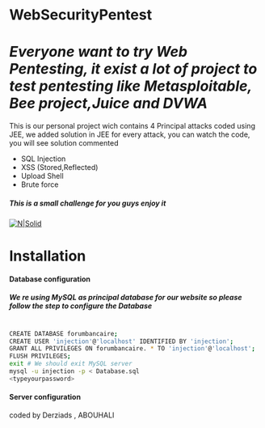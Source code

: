 # WebSecurityPentest
# _Everyone want to try Web Pentesting, it exist a lot of project to test pentesting like Metasploitable, Bee project,Juice and DVWA_
This is our personal project wich contains 4 Principal attacks coded using JEE, we added solution in JEE for every attack, you can watch the code, you will see solution commented
- SQL Injection
- XSS (Stored,Reflected)
- Upload Shell
- Brute force 
##### This is a small challenge for you guys enjoy it
[![N|Solid](https://wnscom-bucket.s3.amazonaws.com/S3_5/Images/GenericHeaderBanner/MobileImg/19087/3093/Security-TRAC-Mobile-568x568px.jpg)](https://nodesource.com/products/nsolid)
# Installation
#### Database configuration
##### _We re using MySQL as principal database for our website so please follow the step to configure the Database_
#
```sh
CREATE DATABASE forumbancaire;
CREATE USER 'injection'@'localhost' IDENTIFIED BY 'injection';
GRANT ALL PRIVILEGES ON forumbancaire. * TO 'injection'@'localhost';
FLUSH PRIVILEGES;
exit # We should exit MySQL server
mysql -u injection -p < Database.sql
<typeyourpassword>
```  
#### Server configuration

  
coded by Derziads , ABOUHALI
